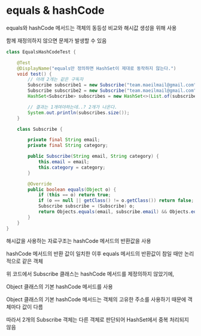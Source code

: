 # equals & hashCode

equals와 hashCode 메서드는 객체의 동등성 비교와 해시값 생성을 위해 사용

함께 재정의하지 않으면 문제가 발생할 수 있음

```java
class EqualsHashCodeTest {

    @Test
    @DisplayName("equals만 정의하면 HashSet이 제대로 동작하지 않는다.")
    void test() {
        // 아래 2개는 같은 구독자
        Subscribe subscribe1 = new Subscribe("team.maeilmail@gmail.com", "backend");
        Subscribe subscribe2 = new Subscribe("team.maeilmail@gmail.com", "backend");
        HashSet<Subscribe> subscribes = new HashSet<>(List.of(subscribe1, subscribe2));

        // 결과는 1개여야하는데..? 2개가 나온다.
        System.out.println(subscribes.size());
    }

    class Subscribe {

        private final String email;
        private final String category;

        public Subscribe(String email, String category) {
            this.email = email;
            this.category = category;
        }

        @Override
        public boolean equals(Object o) {
            if (this == o) return true;
            if (o == null || getClass() != o.getClass()) return false;
            Subscribe subscribe = (Subscribe) o;
            return Objects.equals(email, subscribe.email) && Objects.equals(category, subscribe.category);
        }
    }
}
```

해시값을 사용하는 자료구조는 hashCode 메서드의 반환값을 사용

hashCode 메서드의 반환 값이 일치한 이후 equals 메서드의 반환값이 참일 때만 논리적으로 같은 객체

위 코드에서 Subscribe 클래스는 hashCode 메서드를 제정의하지 않았기에,

Object 클래스의 기본 hashCode 메서드를 사용

Object 클래스의 기본 hashCode 메서드는 객체의 고유한 주소를 사용하기 때문에 객체마다 값이 다름

따라서 2개의 Subscribe 객체는 다른 객체로 판단되어 HashSet에서 중복 처리되지 않음